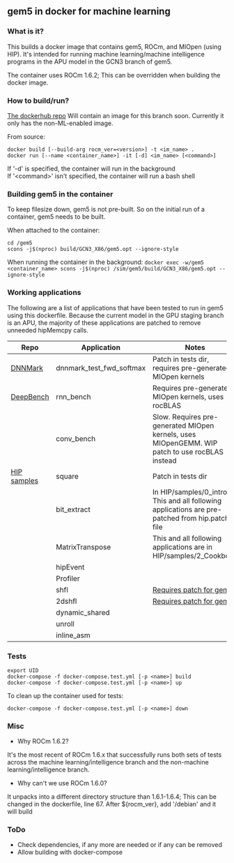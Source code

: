 ## gem5 in docker for machine learning
### What is it?
This builds a docker image that contains gem5, ROCm, and MIOpen (using HIP). It's intended for running machine learning/machine intelligence programs in the APU model in the GCN3 branch of gem5.

The container uses ROCm 1.6.2; This can be overridden when building the docker image.

### How to build/run?
[The dockerhub repo](https://cloud.docker.com/repository/registry-1.docker.io/kroarty/gem5) Will contain an image for this branch soon. Currently it only has the non-ML-enabled image.

From source:
```
docker build [--build-arg rocm_ver=<version>] -t <im_name> .
docker run [--name <container_name>] -it [-d] <im_name> [<command>]
```
If '-d' is specified, the container will run in the background \
If '\<command\>' isn't specified, the container will run a bash shell

### Building gem5 in the container

To keep filesize down, gem5 is not pre-built. So on the initial run of a container, gem5 needs to be built.

When attached to the container:
```
cd /gem5
scons -j$(nproc) build/GCN3_X86/gem5.opt --ignore-style
```
When running the container in the background:
`docker exec -w/gem5 <container_name> scons -j$(nproc) /sim/gem5/build/GCN3_X86/gem5.opt --ignore-style`

### Working applications

The following are a list of applications that have been tested to run in gem5 using this dockerfile. Because the current model in the GPU staging branch is an APU, the majority of these applications are patched to remove unneeded hipMemcpy calls.

Repo | Application | Notes
--- | --- |  ---
[DNNMark](https://github.com/doody1986/DNNMark.git) | dnnmark_test_fwd_softmax | Patch in tests dir, requires pre-generated MIOpen kernels
[DeepBench](https://github.com/baidu-research/DeepBench) | rnn_bench | Requires pre-generated MIOpen kernels, uses rocBLAS
|| conv_bench | Slow. Requires pre-generated MIOpen kernels, uses MIOpenGEMM. WIP patch to use rocBLAS instead
[HIP samples](https://github.com/ROCm-Developer-Tools/HIP) | square | Patch in tests dir
|| bit_extract | In HIP/samples/0_intro. This and all following applications are pre-patched from hip.patch file
|| MatrixTranspose | This and all following applications are in HIP/samples/2_Cookbook
|| hipEvent
|| Profiler
|| shfl | [Requires patch for gem5](https://gem5-review.googlesource.com/c/amd/gem5/+/26443)
|| 2dshfl | [Requires patch for gem5](https://gem5-review.googlesource.com/c/amd/gem5/+/26443)
|| dynamic_shared
|| unroll
|| inline_asm

### Tests

```
export UID
docker-compose -f docker-compose.test.yml [-p <name>] build
docker-compose -f docker-compose.test.yml [-p <name>] up
```

To clean up the container used for tests:
```
docker-compose -f docker-compose.test.yml [-p <name>] down
```

### Misc

* Why ROCm 1.6.2?

It's the most recent of ROCm 1.6.x that successfully runs both sets of tests across the machine learning/intelligence branch and the non-machine learning/intelligence branch.
* Why can't we use ROCm 1.6.0?

It unpacks into a different directory structure than 1.6.1-1.6.4; This can be changed in the dockerfile, line 67. After ${rocm_ver}, add '/debian' and it will build

### ToDo
* Check dependencies, if any more are needed or if any can be removed
* Allow building with docker-compose
